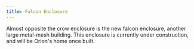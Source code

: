```yaml
---
title: Falcon Enclosure
---
```


Almost opposite the crow enclosure is the new falcon enclosure, another large metal-mesh building.
This enclosure is currently under construction, and will be Orion's home once built.
